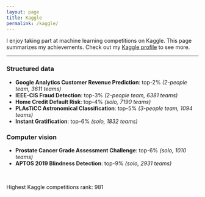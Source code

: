 ```yaml
---
layout: page
title: Kaggle
permalink: /kaggle/
---
```


I enjoy taking part at machine learning competitions on Kaggle. This page summarizes my achievements. Check out my [Kaggle profile](https://www.kaggle.com/kozodoi) to see more.

---

### Structured data

- **Google Analytics Customer Revenue Prediction**: top-2% *(2-people team, 3611 teams)*
- **IEEE-CIS Fraud Detection**: top-3% *(2-people team, 6381 teams)*
- **Home Credit Default Risk**: top-4% *(solo, 7190 teams)*
- **PLAsTiCC Astronomical Classification**: top-5% *(3-people team, 1094 teams)*
- **Instant Gratification**: top-6% *(solo, 1832 teams)*


### Computer vision

- **Prostate Cancer Grade Assessment Challenge**: top-6% *(solo, 1010 teams)*
- **APTOS 2019 Blindness Detection**: top-9% *(solo, 2931 teams)*

<br>

Highest Kaggle competitions rank: 981 
